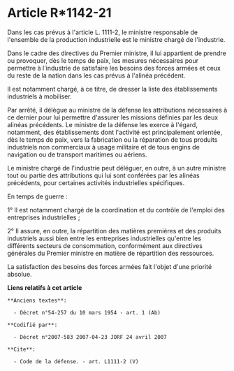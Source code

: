# Article R*1142-21

Dans les cas prévus à l'article L. 1111-2, le ministre responsable de l'ensemble de la production industrielle est le
ministre chargé de l'industrie. 

Dans le cadre des directives du Premier ministre, il lui appartient de prendre ou provoquer, dès le temps de paix, les
mesures nécessaires pour permettre à l'industrie de satisfaire les besoins des forces armées et ceux du reste de la nation
dans les cas prévus à l'alinéa précédent. 

Il est notamment chargé, à ce titre, de dresser la liste des établissements industriels à mobiliser. 

Par arrêté, il délègue au ministre de la défense les attributions nécessaires à ce dernier pour lui permettre d'assurer les
missions définies par les deux alinéas précédents. Le ministre de la défense les exerce à l'égard, notamment, des
établissements dont l'activité est principalement orientée, dès le temps de paix, vers la fabrication ou la réparation de
tous produits industriels non commerciaux à usage militaire et de tous engins de navigation ou de transport maritimes ou
aériens. 

Le ministre chargé de l'industrie peut déléguer, en outre, à un autre ministre tout ou partie des attributions qui lui sont
conférées par les alinéas précédents, pour certaines activités industrielles spécifiques. 

En temps de guerre : 

1° Il est notamment chargé de la coordination et du contrôle de l'emploi des entreprises industrielles ; 

2° Il assure, en outre, la répartition des matières premières et des produits industriels aussi bien entre les entreprises
industrielles qu'entre les différents secteurs de consommation, conformément aux directives générales du Premier ministre en
matière de répartition des ressources. 

La satisfaction des besoins des forces armées fait l'objet d'une priorité absolue.

**Liens relatifs à cet article**

	**Anciens textes**:

	  - Décret n°54-257 du 10 mars 1954 - art. 1 (Ab)

	**Codifié par**:

	  - Décret n°2007-583 2007-04-23 JORF 24 avril 2007

	**Cite**:

	  - Code de la défense. - art. L1111-2 (V)
